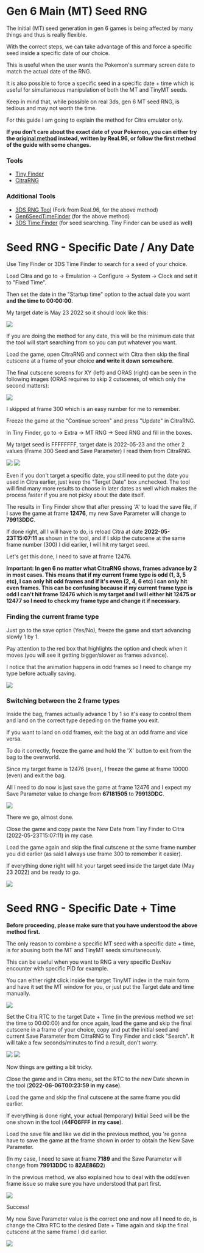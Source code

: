 # Gen 6 Main (MT) Seed RNG

The initial (MT) seed generation in gen 6 games is being affected by many things and thus is really flexible.

With the correct steps, we can take advantage of this and force a specific seed inside a specific date of our choice.

This is useful when the user wants the Pokemon's summary screen date to match the actual date of the RNG.

It is also possible to force a specific seed in a specific date + time which is useful for simultaneous manipulation of both the MT and TinyMT seeds.

Keep in mind that, while possible on real 3ds, gen 6 MT seed RNG, is tedious and may not worth the time.

For this guide I am going to explain the method for Citra emulator only.

**If you don't care about the exact date of your Pokemon, you can either try the 
[original method](https://pokerng.forumcommunity.net/?t=61239900#entry441604733) instead, written by Real.96, 
or follow the first method of the guide with some changes.**

### Tools
* [Tiny Finder](https://github.com/Bambo-Rambo/TinyFinder/releases)
* [CitraRNG](https://github.com/Admiral-Fish/CitraRNG/releases)

### Additional Tools
* [3DS RNG Tool](https://github.com/Real96/3DSRNGTool/releases) (Fork from Real.96, for the above method)
* [Gen6SeedTimeFinder](https://github.com/DevonStudios/Gen6SeedTimeFinder/releases) (for the above method)
* [3DS Time Finder](https://github.com/Admiral-Fish/3DSTimeFinder) (for seed searching. Tiny Finder can be used as well)

# Seed RNG - Specific Date / Any Date

Use Tiny Finder or 3DS Time Finder to search for a seed of your choice.

Load Citra and go to -> Emulation -> Configure -> System -> Clock and set it to "Fixed Time".

Then set the date in the "Startup time" option to the actual date you want **and the time to 00:00:00**.  

My target date is May 23 2022 so it should look like this:

![](https://raw.githubusercontent.com/Bambo-Rambo/RNG-Guides/main/Images/MT%20Seed/Seed1.png)

If you are doing the method for any date, this will be the minimum date that the tool will start searching from so you can put whatever you want.

Load the game, open CitraRNG and connect with Citra then skip the final cutscene at a frame of your choice **and write it down somewhere**.

The final cutscene screens for XY (left) and ORAS (right) can be seen in the following images (ORAS requires to skip 2 cutscenes, of which only the second matters):

![](https://raw.githubusercontent.com/Bambo-Rambo/RNG-Guides/main/Images/MT%20Seed/Seed7.png)

I skipped at frame 300 which is an easy number for me to remember.

Freeze the game at the "Continue screen" and press "Update" in CitraRNG.

In Tiny Finder, go to -> Extra -> MT RNG -> Seed RNG and fill in the boxes.

My target seed is FFFFFFFF, target date is 2022-05-23 and the other 2 values (Frame 300 Seed and Save Parameter) I read them from CitraRNG.

![](https://raw.githubusercontent.com/Bambo-Rambo/RNG-Guides/main/Images/MT%20Seed/Seed2.png)
![](https://raw.githubusercontent.com/Bambo-Rambo/RNG-Guides/main/Images/MT%20Seed/Seed3.png)

Even if you don't target a specific date, you still need to put the date you used in Citra earlier, just keep the "Terget Date" box unchecked.
The tool will find many more results to choose in later dates as well which makes the process faster if you are not picky about the date itself.

The results in Tiny Finder show that after pressing 'A' to load the save file, 
if I save the game at frame **12476**, my new Save Parameter will change to **79913DDC**.

If done right, all I will have to do, is reload Citra at date **2022-05-23T15:07:11** as shown in the tool, 
and if I skip the cutscene at the same frame number (300) I did earlier, I will hit my target seed.

Let's get this done, I need to save at frame 12476.

**Important: In gen 6 no matter what CitraRNG shows, frames advance by 2 in most cases. 
This means that if my current frame type is odd (1, 3, 5 etc), I can only hit odd frames and if it's even (2, 4, 6 etc) I can only hit even frames.
This can be confusing because if my current frame type is odd 
I can't hit frame 12476 which is my target and I will either hit 12475 or 12477 so I need to check my frame type and change it if necessary.**

### Finding the current frame type

Just go to the save option (Yes/No), freeze the game and start advancing slowly 1 by 1.

Pay attention to the red box that highlights the option and check when it moves (you will see it getting bigger/slower as frames advance).

I notice that the animation happens in odd frames so I need to change my type before actually saving.

![](https://raw.githubusercontent.com/Bambo-Rambo/RNG-Guides/main/Images/MT%20Seed/Seed4.png)

### Switching between the 2 frame types

Inside the bag, frames actually advance 1 by 1 so it's easy to control them and land on the correct type depeding on the frame you exit.

If you want to land on odd frames, exit the bag at an odd frame and vice versa.

To do it correctly, freeze the game and hold the 'X' button to exit from the bag to the overworld.

Since my target frame is 12476 (even), I freeze the game at frame 10000 (even) and exit the bag.

All I need to do now is just save the game at frame 12476 and I expect my Save Parameter value to change from **67181505** to **79913DDC**.

![](https://raw.githubusercontent.com/Bambo-Rambo/RNG-Guides/main/Images/MT%20Seed/Seed5.png)

There we go, almost done.

Close the game and copy paste the New Date from Tiny Finder to Citra (2022-05-23T15:07:11) in my case.

Load the game again and skip the final cutscene at the same frame number you did earlier (as said I always use frame 300 to remember it easier).

If everything done right will hit your target seed inside the target date (May 23 2022) and be ready to go.

![](https://raw.githubusercontent.com/Bambo-Rambo/RNG-Guides/main/Images/MT%20Seed/Seed6.png)


# Seed RNG - Specific Date + Time

**Before proceeding, please make sure that you have understood the above method first.**

The only reason to combine a specific MT seed with a specific date + time, is for abusing both the MT and TinyMT seeds simultaneously.

This can be useful when you want to RNG a very specific DexNav encounter with specific PID for example.

You can either right click inside the target TinyMT index in the main form and have it set the MT window for you, 
or just put the Target date and time manually.

![](https://raw.githubusercontent.com/Bambo-Rambo/RNG-Guides/main/Images/MT%20Seed/Seed8.png)

Set the Citra RTC to the target Date + Time (in the previous method we set the time to 00:00:00) and for once again,
load the game and skip the final cutscene in a frame of your choice, 
copy and put the initial seed and current Save Parameter from CitraRNG to Tiny Finder and click "Search".
It will take a few seconds/minutes to find a result, don't worry.

![](https://raw.githubusercontent.com/Bambo-Rambo/RNG-Guides/main/Images/MT%20Seed/Seed9.png)
![](https://raw.githubusercontent.com/Bambo-Rambo/RNG-Guides/main/Images/MT%20Seed/Seed10.png)

Now things are getting a bit tricky.

Close the game and in Citra menu, set the RTC to the new Date shown in the tool (**2022-06-06T00:23:59 in my case**).

Load the game and skip the final cutscene at the same frame you did earlier.

If everything is done right, your actual (temporary) Initial Seed will be the one shown in the tool (**44F06FFF in my case**).

Load the save file and like we did in the previous method, 
you 're gonna have to save the game at the frame shown in order to obtain the New Save Parameter.

(In my case, I need to save at frame **7189** and the Save Parameter will change from **79913DDC** to **82AE86D2**)

In the previous method, we also explained how to deal with the odd/even frame issue so make sure you have understood that part first.

![](https://raw.githubusercontent.com/Bambo-Rambo/RNG-Guides/main/Images/MT%20Seed/Seed11.png)

Success!

My new Save Parameter value is the correct one and now all I need to do, 
is change the Citra RTC to the desired Date + Time again and skip the final cutscene at the same frame I did earlier.

![](https://raw.githubusercontent.com/Bambo-Rambo/RNG-Guides/main/Images/MT%20Seed/Seed12.png)


















